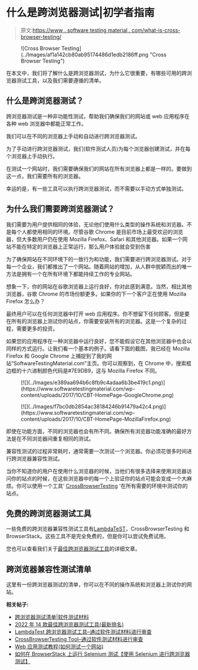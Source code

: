 # 什么是跨浏览器测试|初学者指南

> 原文:[https://www . software testing material . com/what-is-cross-browser-testing/](https://www.softwaretestingmaterial.com/what-is-cross-browser-testing/)

<figure class="aligncenter">![Cross Browser Testing](../Images/af1a142cb80ab95174486d1edb2186ff.png "Cross Browser Testing")</figure>

在本文中，我们将了解什么是跨浏览器测试，为什么它很重要，有哪些可用的跨浏览器测试工具，以及我们需要遵循的清单。

## **什么是跨浏览器测试？**

跨浏览器测试是一种非功能性测试，帮助我们确保我们的网站或 web 应用程序在各种 web 浏览器中都能正常工作。

我们可以在不同的浏览器上手动和自动进行跨浏览器测试。

为了手动进行跨浏览器测试，我们(软件测试人员)为每个浏览器创建测试，并在每个浏览器上手动执行。

在测试一个网站时，我们需要确保我们的网站在所有浏览器上都是一样的。要做到这一点，我们需要所有的浏览器。

幸运的是，有一些工具可以执行跨浏览器测试，而不需要以手动方式单独测试。

## **为什么我们需要跨浏览器测试？**

我们需要为用户提供相同的体验，无论他们使用什么类型的操作系统和浏览器。不是每个人都使用相同的环境。尽管谷歌 Chrome 是目前市场上最受欢迎的浏览器，但大多数用户仍在使用 Mozilla Firefox、Safari 和其他浏览器。如果一个网站不能在特定的浏览器上正常运行，那么用户体验就会受到伤害

为了确保网站在不同环境下的一致行为和功能，我们需要进行跨浏览器测试。对于每一个企业，我们都推出了一个网站。随着网站的增加，从人群中脱颖而出的唯一方法是拥有一个在所有环境下都能持续工作的专业网站。

想象一下，你的网站在谷歌浏览器上运行良好，你对此感到满意。当然，相比其他浏览器，谷歌 Chrome 的市场份额更多。如果你的下一个客户正在使用 Mozilla Firefox 怎么办？

最终用户可以在任何浏览器中打开 web 应用程序。你不想留下任何顾客。但是要在所有的浏览器上测试你的站点，你需要安装所有的浏览器。这是一个复杂的过程，需要更多的投资。

如果您的应用程序在一种浏览器中运行良好，您不能假设它在其他浏览器中也会以同样的方式运行。让我们看一个基本的例子。请看下面的截图，我已经在 Mozilla Firefox 和 Google Chrome 上捕捉到了我的网站“SoftwareTestingMaterial.com”主页。你可以观察到，在 Chrome 中，搜索框边框的十六进制颜色代码是#7E9DB9，这与 Mozilla Firefox 不同。

<figure class="aligncenter">[![](../Images/e389aa694b6c8fb9c4adaa6b3be419c1.png)](https://www.softwaretestingmaterial.com/wp-content/uploads/2017/10/CBT-HomePage-GoogleChrome.png)</figure>

<figure class="aligncenter">[![](../Images/f7bc0db2854ac38184246b91479a42c4.png)](https://www.softwaretestingmaterial.com/wp-content/uploads/2017/10/CBT-HomePage-MozillaFirefox.png)</figure>

即使在功能方面，不同的浏览器也会有所不同。确保所有浏览器功能准确的最好方法是在不同浏览器间重复相同的测试。

兼容性测试的过程非常耗时，通常需要一次测试一个浏览器。你必须花很多时间进行跨浏览器兼容性测试。

当你不知道你的用户在使用什么浏览器的时候，当他们有很多选择来使用浏览器访问你的站点的时候，在这些浏览器中的每一个上验证你的站点可能会变成一个大麻烦。你可以使用一个工具' [CrossBrowserTesting](https://crossbrowsertesting.com/offer/automated-testing?utm_source=stm&utm_medium=cpc&utm_campaign=sel) '在所有需要的环境中测试你的站点。

## **免费的跨浏览器测试工具**

一些免费的跨浏览器兼容性测试工具有[LambdaT](https://bit.ly/LambdaTest)[e](https://bit.ly/LambdaTest)[ST](https://bit.ly/LambdaTest)，CrossBrowserTesting 和 BrowserStack。这些工具不是完全免费的，但是你可以尝试免费试用。

您也可以查看我们关于[最佳跨浏览器测试工具](https://www.softwaretestingmaterial.com/best-cross-browser-testing-tools/)的详细文章。

## **跨浏览器兼容性测试清单**

这里有一份跨浏览器测试的清单，你可以在不同的操作系统和浏览器上测试你的网站。

**相关帖子:**

*   [跨浏览器测试清单|软件测试材料](https://www.softwaretestingmaterial.com/cross-browser-testing-checklist/)
*   [2022 年 14 款最佳跨浏览器测试工具(最新排名)](https://www.softwaretestingmaterial.com/best-cross-browser-testing-tools/)
*   [LambdaTest 跨浏览器测试工具–通过软件测试材料进行审查](https://www.softwaretestingmaterial.com/lambdatest-cross-browser-testing-tool/)
*   [CrossBrowserTesting Tool–通过软件测试材料进行审查](https://www.softwaretestingmaterial.com/cross-browser-testing-using-crossbrowsertesting-tool/)
*   [Web 应用测试教程(如何测试一个网站)](https://www.softwaretestingmaterial.com/web-application-testing-tutorial/)
*   [如何在 BrowserStack 上运行 Selenium 测试【使用 Selenium 进行跨浏览器测试】](https://www.softwaretestingmaterial.com/run-selenium-tests-on-browserstack/)